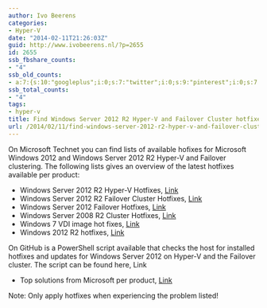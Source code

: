 ```yaml
---
author: Ivo Beerens
categories:
- Hyper-V
date: "2014-02-11T21:26:03Z"
guid: http://www.ivobeerens.nl/?p=2655
id: 2655
ssb_fbshare_counts:
- "4"
ssb_old_counts:
- a:7:{s:10:"googleplus";i:0;s:7:"twitter";i:0;s:9:"pinterest";i:0;s:7:"fbshare";i:4;s:8:"linkedin";i:0;s:6:"reddit";i:0;s:6:"tumblr";i:0;}
ssb_total_counts:
- "4"
tags:
- hyper-v
title: Find Windows Server 2012 R2 Hyper-V and Failover Cluster hotfixes
url: /2014/02/11/find-windows-server-2012-r2-hyper-v-and-failover-cluster-hotfixes/
---
```


On Microsoft Technet you can find lists of available hofixes for Microsoft Windows 2012 and Windows Server 2012 R2 Hyper-V and Failover clustering. The following lists gives an overview of the latest hotfixes available per product:

- Windows Server 2012 R2 Hyper-V Hotfixes, [Link](http://social.technet.microsoft.com/wiki/contents/articles/20885.hyper-v-update-list-for-windows-server-2012-r2.aspx)
- Windows Server 2012 R2 Failover Cluster Hotfixes, [Link](http://support.microsoft.com/kb/2920151)
- Windows Server 2012 Failover Hotfixes, [Link](http://social.technet.microsoft.com/wiki/contents/articles/15577.list-of-failover-cluster-hotfixes-for-windows-server-2012.aspx)
- Windows Server 2008 R2 Cluster Hotfixes, [Link](http://social.technet.microsoft.com/wiki/contents/articles/2008.list-of-cluster-hotfixes-for-windows-server-2008-r2.aspx)
- Windows 7 VDI image hot fixes, [Link](http://social.technet.microsoft.com/wiki/contents/articles/20893.windows-7-vdi-image-hot-fixes.aspx)
- Windows 2012 R2 hotfixes, [Link](http://blogs.technet.com/b/yongrhee/)

On GitHub is a PowerShell script available that checks the host for installed hotfixes and updates for Windows Server 2012 on Hyper-V and the Failover cluster. The script can be found here, Link

- Top solutions from Microsoft per product, [Link](http://blogs.technet.com/b/topsupportsolutions/)

 Note: Only apply hotfixes when experiencing the problem listed!
